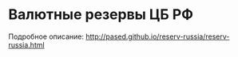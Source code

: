 # Валютные резервы ЦБ РФ

Подробное описание:
http://pased.github.io/reserv-russia/reserv-russia.html
